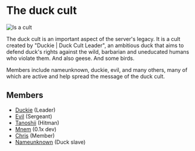# The duck cult

![Is a cult](https://badgen.net/static/type/cult)

The duck cult is an important aspect of the server's legacy. It is a cult created
by "Duckie | Duck Cult Leader", an ambitious duck that aims to defend duck's rights
against the wild, barbarian and uneducated humans who violate them. And also geese.
And some birds.

Members include nameunknown, duckie, evil, and many others, many of which are active
and help spread the message of the duck cult.

## Members

- [Duckie](../users/duckie.md) (Leader)
- [Evil](../users/evil.md) (Sergeant)
- [Tanoshii](../users/tanoshii.md) (Hitman)
- [Mnem](../users/mnem.md) (0.1x dev)
- [Chris](../users/chris.md) (Member)
- [Nameunknown](../users/nameunknown.md) (Duck slave)
